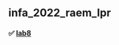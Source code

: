 ## infa_2022_raem_lpr

#### :white_check_mark: [lab8](https://github.com/RAEM-LPR/infa_2022_raem_lpr/blob/main/lab8/game.py)